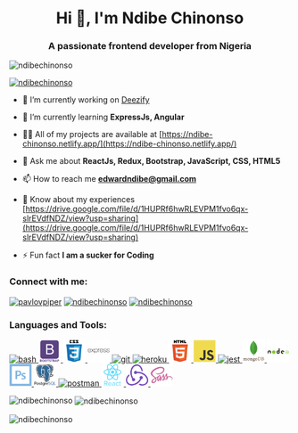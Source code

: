<h1 align="center">Hi 👋, I'm Ndibe Chinonso</h1>
<h3 align="center">A passionate frontend developer from Nigeria</h3>

<p align="left"> <img src="https://komarev.com/ghpvc/?username=ndibechinonso&label=Profile%20views&color=0e75b6&style=flat" alt="ndibechinonso" /> </p>

<p align="left"> <a href="https://github.com/ryo-ma/github-profile-trophy"><img src="https://github-profile-trophy.vercel.app/?username=ndibechinonso" alt="ndibechinonso" /></a> </p>

- 🔭 I’m currently working on [Deezify](https://github.com/Ndibechinonso/music-app.git)

- 🌱 I’m currently learning **ExpressJs, Angular**

- 👨‍💻 All of my projects are available at [https://ndibe-chinonso.netlify.app/](https://ndibe-chinonso.netlify.app/)

- 💬 Ask me about **ReactJs, Redux, Bootstrap, JavaScript, CSS, HTML5**

- 📫 How to reach me **edwardndibe@gmail.com**

- 📄 Know about my experiences [https://drive.google.com/file/d/1HUPRf6hwRLEVPM1fvo6qx-slrEVdfNDZ/view?usp=sharing](https://drive.google.com/file/d/1HUPRf6hwRLEVPM1fvo6qx-slrEVdfNDZ/view?usp=sharing)

- ⚡ Fun fact **I am a sucker for Coding**

<h3 align="left">Connect with me:</h3>
<p align="left">
<a href="https://twitter.com/pavlovpiper" target="blank"><img align="center" src="https://raw.githubusercontent.com/rahuldkjain/github-profile-readme-generator/neutral-icons/src/images/icons/Social/twitter.svg" alt="pavlovpiper" height="30" width="40" /></a>
<a href="https://linkedin.com/in/ndibechinonso" target="blank"><img align="center" src="https://raw.githubusercontent.com/rahuldkjain/github-profile-readme-generator/neutral-icons/src/images/icons/Social/linked-in-alt.svg" alt="ndibechinonso" height="30" width="40" /></a>
<a href="https://instagram.com/ndibechinonso" target="blank"><img align="center" src="https://raw.githubusercontent.com/rahuldkjain/github-profile-readme-generator/neutral-icons/src/images/icons/Social/instagram.svg" alt="ndibechinonso" height="30" width="40" /></a>
</p>

<h3 align="left">Languages and Tools:</h3>
<p align="left"> <a href="https://www.gnu.org/software/bash/" target="_blank"> <img src="https://www.vectorlogo.zone/logos/gnu_bash/gnu_bash-icon.svg" alt="bash" width="40" height="40"/> </a> <a href="https://getbootstrap.com" target="_blank"> <img src="https://raw.githubusercontent.com/devicons/devicon/master/icons/bootstrap/bootstrap-plain-wordmark.svg" alt="bootstrap" width="40" height="40"/> </a> <a href="https://www.w3schools.com/css/" target="_blank"> <img src="https://raw.githubusercontent.com/devicons/devicon/master/icons/css3/css3-original-wordmark.svg" alt="css3" width="40" height="40"/> </a> <a href="https://expressjs.com" target="_blank"> <img src="https://raw.githubusercontent.com/devicons/devicon/master/icons/express/express-original-wordmark.svg" alt="express" width="40" height="40"/> </a> <a href="https://git-scm.com/" target="_blank"> <img src="https://www.vectorlogo.zone/logos/git-scm/git-scm-icon.svg" alt="git" width="40" height="40"/> </a> <a href="https://heroku.com" target="_blank"> <img src="https://www.vectorlogo.zone/logos/heroku/heroku-icon.svg" alt="heroku" width="40" height="40"/> </a> <a href="https://www.w3.org/html/" target="_blank"> <img src="https://raw.githubusercontent.com/devicons/devicon/master/icons/html5/html5-original-wordmark.svg" alt="html5" width="40" height="40"/> </a> <a href="https://developer.mozilla.org/en-US/docs/Web/JavaScript" target="_blank"> <img src="https://raw.githubusercontent.com/devicons/devicon/master/icons/javascript/javascript-original.svg" alt="javascript" width="40" height="40"/> </a> <a href="https://jestjs.io" target="_blank"> <img src="https://www.vectorlogo.zone/logos/jestjsio/jestjsio-icon.svg" alt="jest" width="40" height="40"/> </a> <a href="https://www.mongodb.com/" target="_blank"> <img src="https://raw.githubusercontent.com/devicons/devicon/master/icons/mongodb/mongodb-original-wordmark.svg" alt="mongodb" width="40" height="40"/> </a> <a href="https://nodejs.org" target="_blank"> <img src="https://raw.githubusercontent.com/devicons/devicon/master/icons/nodejs/nodejs-original-wordmark.svg" alt="nodejs" width="40" height="40"/> </a> <a href="https://www.photoshop.com/en" target="_blank"> <img src="https://raw.githubusercontent.com/devicons/devicon/master/icons/photoshop/photoshop-line.svg" alt="photoshop" width="40" height="40"/> </a> <a href="https://www.postgresql.org" target="_blank"> <img src="https://raw.githubusercontent.com/devicons/devicon/master/icons/postgresql/postgresql-original-wordmark.svg" alt="postgresql" width="40" height="40"/> </a> <a href="https://postman.com" target="_blank"> <img src="https://www.vectorlogo.zone/logos/getpostman/getpostman-icon.svg" alt="postman" width="40" height="40"/> </a> <a href="https://reactjs.org/" target="_blank"> <img src="https://raw.githubusercontent.com/devicons/devicon/master/icons/react/react-original-wordmark.svg" alt="react" width="40" height="40"/> </a> <a href="https://redux.js.org" target="_blank"> <img src="https://raw.githubusercontent.com/devicons/devicon/master/icons/redux/redux-original.svg" alt="redux" width="40" height="40"/> </a> <a href="https://sass-lang.com" target="_blank"> <img src="https://raw.githubusercontent.com/devicons/devicon/master/icons/sass/sass-original.svg" alt="sass" width="40" height="40"/> </a> </p>

<p><img align="left" src="https://github-readme-stats.vercel.app/api/top-langs?username=ndibechinonso&show_icons=true&locale=en&layout=compact" alt="ndibechinonso" /></p>

<p>&nbsp;<img align="center" src="https://github-readme-stats.vercel.app/api?username=ndibechinonso&show_icons=true&locale=en" alt="ndibechinonso" /></p>

<p><img align="center" src="https://github-readme-streak-stats.herokuapp.com/?user=ndibechinonso&" alt="ndibechinonso" /></p>


